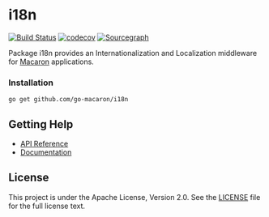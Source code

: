 # i18n

[![Build Status](https://img.shields.io/travis/go-macaron/i18n/master.svg?style=for-the-badge&logo=travis)](https://travis-ci.org/go-macaron/i18n) [![codecov](https://img.shields.io/codecov/c/github/go-macaron/i18n/master?logo=codecov&style=for-the-badge)](https://codecov.io/gh/go-macaron/i18n) [![Sourcegraph](https://img.shields.io/badge/view%20on-Sourcegraph-brightgreen.svg?style=for-the-badge&logo=sourcegraph)](https://sourcegraph.com/github.com/go-macaron/i18n)

Package i18n provides an Internationalization and Localization middleware for [Macaron](https://github.com/go-macaron/macaron) applications.

### Installation

	go get github.com/go-macaron/i18n
	
## Getting Help

- [API Reference](https://pkg.go.dev/github.com/go-macaron/i18n?tab=doc)
- [Documentation](https://go-macaron.com/middlewares/i18n)

## License

This project is under the Apache License, Version 2.0. See the [LICENSE](LICENSE) file for the full license text.
